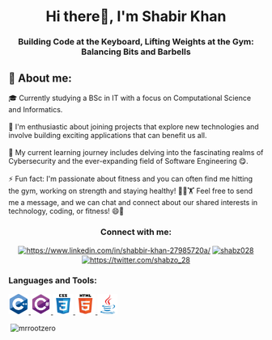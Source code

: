 <h1 align="center">Hi there👋, I'm Shabir Khan</h1>
<h3 align="center">
  Building Code at the Keyboard, Lifting Weights at the Gym: Balancing Bits and
  Barbells
</h3>

<!-- Start of About Me Section -->
<div class="about-section">
  <h2 align="left">💫 About me:</h2>
  <p align="left">
    🎓 Currently studying a BSc in IT with a focus on Computational Science and
    Informatics.<br /><br />
    🤝 I'm enthusiastic about joining projects that explore new technologies and
    involve building exciting applications that can benefit us all.<br /><br />
    🌱 My current learning journey includes delving into the fascinating realms
    of Cybersecurity and the ever-expanding field of Software Engineering 😋.<br /><br />
    ⚡ Fun fact: I'm passionate about fitness and you can often find me hitting
    the gym, working on strength and staying healthy! 💪😄🏋️ Feel free to send
    me a message, and we can chat and connect about our shared interests in
    technology, coding, or fitness! 😄👋
  </p>
</div>
<!-- End of About Me Section -->

<h3 align="center">Connect with me:</h3>
<p align="center">
  <a
    href="https://linkedin.com/in/https://www.linkedin.com/in/shabbir-khan-27985720a/"
    target="blank"
    ><img
      align="center"
      src="https://raw.githubusercontent.com/rahuldkjain/github-profile-readme-generator/master/src/images/icons/Social/linked-in-alt.svg"
      alt="https://www.linkedin.com/in/shabbir-khan-27985720a/"
      height="30"
      width="40"
  /></a>
  <a href="https://www.leetcode.com/shabz028" target="blank"
    ><img
      align="center"
      src="https://raw.githubusercontent.com/rahuldkjain/github-profile-readme-generator/master/src/images/icons/Social/leet-code.svg"
      alt="shabz028"
      height="30"
      width="40"
  /></a>
  <a href="https://twitter.com/https://twitter.com/shabzo_28" target="blank"
    ><img
      align="center"
      src="https://raw.githubusercontent.com/rahuldkjain/github-profile-readme-generator/master/src/images/icons/Social/twitter.svg"
      alt="https://twitter.com/shabzo_28"
      height="30"
      width="40"
  /></a>
</p>

<h3 align="left">Languages and Tools:</h3>
<p align="left">
  <a href="https://www.w3schools.com/cpp/" target="_blank" rel="noreferrer">
    <img
      src="https://raw.githubusercontent.com/devicons/devicon/master/icons/cplusplus/cplusplus-original.svg"
      alt="cplusplus"
      width="40"
      height="40"
    />
  </a>
  <a href="https://www.w3schools.com/cs/" target="_blank" rel="noreferrer">
    <img
      src="https://raw.githubusercontent.com/devicons/devicon/master/icons/csharp/csharp-original.svg"
      alt="csharp"
      width="40"
      height="40"
    />
  </a>
  <a href="https://www.w3schools.com/css/" target="_blank" rel="noreferrer">
    <img
      src="https://raw.githubusercontent.com/devicons/devicon/master/icons/css3/css3-original-wordmark.svg"
      alt="css3"
      width="40"
      height="40"
    />
  </a>
  <a href="https://www.w3.org/html/" target="_blank" rel="noreferrer">
    <img
      src="https://raw.githubusercontent.com/devicons/devicon/master/icons/html5/html5-original-wordmark.svg"
      alt="html5"
      width="40"
      height="40"
    />
  </a>
  <a href="https://www.java.com" target="_blank" rel="noreferrer">
    <img
      src="https://raw.githubusercontent.com/devicons/devicon/master/icons/java/java-original.svg"
      alt="java"
      width="40"
      height="40"
    />
  </a>
</p>
<p>
  &nbsp;<img
    align="center"
    src="https://github-readme-stats.vercel.app/api?username=mrrootzero&show_icons=true&locale=en"
    alt="mrrootzero"
  />
</p>
